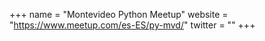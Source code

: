 +++
name = "Montevideo Python Meetup"
website = "https://www.meetup.com/es-ES/py-mvd/"
twitter = ""
+++